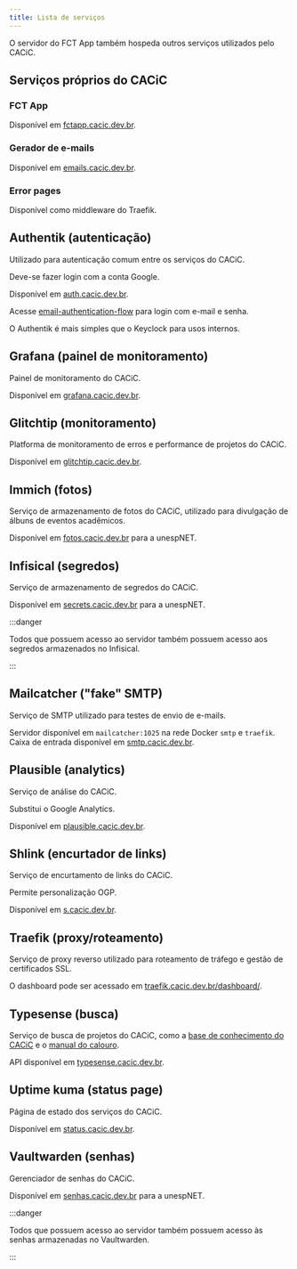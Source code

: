```yaml
---
title: Lista de serviços
---
```


O servidor do FCT App também hospeda outros serviços utilizados pelo CACiC.

## Serviços próprios do CACiC

### FCT App

Disponível em [fctapp.cacic.dev.br](https://fctapp.cacic.dev.br).

### Gerador de e-mails

Disponível em [emails.cacic.dev.br](https://emails.cacic.dev.br).

### Error pages

Disponível como middleware do Traefik.

## Authentik (autenticação)

Utilizado para autenticação comum entre os serviços do CACiC.

Deve-se fazer login com a conta Google.

Disponível em [auth.cacic.dev.br](https://auth.cacic.dev.br).

Acesse [email-authentication-flow](https://auth.cacic.dev.br/if/flow/email-authentication-flow/) para login com e-mail e senha.

O Authentik é mais simples que o Keyclock para usos internos.

## Grafana (painel de monitoramento)

Painel de monitoramento do CACiC.

Disponível em [grafana.cacic.dev.br](https://grafana.cacic.dev.br).

## Glitchtip (monitoramento)

Platforma de monitoramento de erros e performance de projetos do CACiC.

Disponível em [glitchtip.cacic.dev.br](https://glitchtip.cacic.dev.br).

## Immich (fotos)

Serviço de armazenamento de fotos do CACiC, utilizado para divulgação de álbuns de eventos acadêmicos.

Disponível em [fotos.cacic.dev.br](https://fotos.cacic.dev.br) para a unespNET.

## Infisical (segredos)

Serviço de armazenamento de segredos do CACiC.

Disponível em [secrets.cacic.dev.br](https://secrets.cacic.dev.br) para a unespNET.

:::danger

Todos que possuem acesso ao servidor também possuem acesso aos segredos armazenados no Infisical.

:::

## Mailcatcher ("fake" SMTP)

Serviço de SMTP utilizado para testes de envio de e-mails.

Servidor disponível em `mailcatcher:1025` na rede Docker `smtp` e `traefik`.  
Caixa de entrada disponível em [smtp.cacic.dev.br](https://smtp.cacic.dev.br).

## Plausible (analytics)

Serviço de análise do CACiC.

Substitui o Google Analytics.

Disponível em [plausible.cacic.dev.br](https://plausible.cacic.dev.br).

## Shlink (encurtador de links)

Serviço de encurtamento de links do CACiC.

Permite personalização OGP.

Disponível em [s.cacic.dev.br](https://shlink.cacic.dev.br).

## Traefik (proxy/roteamento)

Serviço de proxy reverso utilizado para roteamento de tráfego e gestão de certificados SSL.

O dashboard pode ser acessado em [traefik.cacic.dev.br/dashboard/](https://traefik.cacic.dev.br/dashboard/).

## Typesense (busca)

Serviço de busca de projetos do CACiC, como a [base de conhecimento do CACiC](https://cacic-fct.github.io/kb) e o [manual do calouro](https://cacic-fct.github.io/manual-do-calouro).

API disponível em [typesense.cacic.dev.br](https://typesense.cacic.dev.br).

## Uptime kuma (status page)

Página de estado dos serviços do CACiC.

Disponível em [status.cacic.dev.br](https://status.cacic.dev.br).

## Vaultwarden (senhas)

Gerenciador de senhas do CACiC.

Disponível em [senhas.cacic.dev.br](https://senhas.cacic.dev.br) para a unespNET.

:::danger

Todos que possuem acesso ao servidor também possuem acesso às senhas armazenadas no Vaultwarden.

:::
